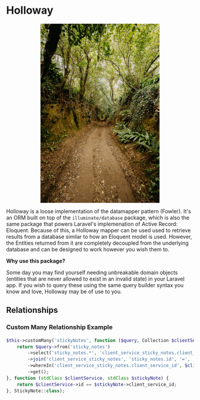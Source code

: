 
# Holloway 

<!-- ![image of a Holloway in nature](./annie-spratt-holloway-unsplash-small.jpg?raw=true) -->
<img
  src="./annie-spratt-holloway-unsplash-small.jpg"
  alt="image of a Holloway in nature"
  title="A Holloway in nature"
  style="display: block; margin: 0 auto; max-width: 320px">

Holloway is a loose implementation of the datamapper pattern (Fowler). It's an ORM built on top of the `illuminate/database` package, which is also the same package that powers Laravel's implemenation of Active Record: Eloquent. Because of this, a Holloway mapper can be used used to retrieve results from a database similar to how an Eloquent model is used. However, the Entities returned from it are completely decoupled from the underlying database and can be designed to work however you wish them to.

**Why use this package?**

 Some day you may find yourself needing unbreakable domain objects (entities that are never allowed to exist in an invalid state) in your Laravel app.  If you wish to query these using the same query builder syntax you know and love, Holloway may be of use to you.

## Relationships

### Custom Many Relationship Example

```php
$this->customMany('stickyNotes', function ($query, Collection $clientServices) {
    return $query->from('sticky_notes')
        ->select('sticky_notes.*', 'client_service_sticky_notes.client_service_id')
        ->join('client_service_sticky_notes', 'sticky_notes.id', '=', 'client_service_sticky_notes.sticky_note_id')
        ->whereIn('client_service_sticky_notes.client_service_id', $clientServices->pluck('id'))
        ->get();
}, function (stdClass $clientService, stdClass $stickyNote) {
    return $clientService->id == $stickyNote->client_service_id;
}, StickyNote::class);
```